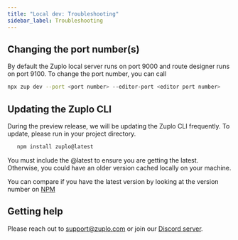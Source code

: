 ```yaml
---
title: "Local dev: Troubleshooting"
sidebar_label: Troubleshooting
---
```


## Changing the port number(s)

By default the Zuplo local server runs on port 9000 and route designer runs on
port 9100. To change the port number, you can call

```sh
npx zup dev --port <port number> --editor-port <editor port number>
```

## Updating the Zuplo CLI

During the preview release, we will be updating the Zuplo CLI frequently. To
update, please run in your project directory.

```bash
   npm install zuplo@latest
```

You must include the @latest to ensure you are getting the latest. Otherwise,
you could have an older version cached locally on your machine.

You can compare if you have the latest version by looking at the version number
on [NPM](https://www.npmjs.com/package/zuplo?activeTab=versions)

## Getting help

Please reach out to support@zuplo.com or join our
[Discord server](https://discord.gg/8QbEjr2MgZ).
